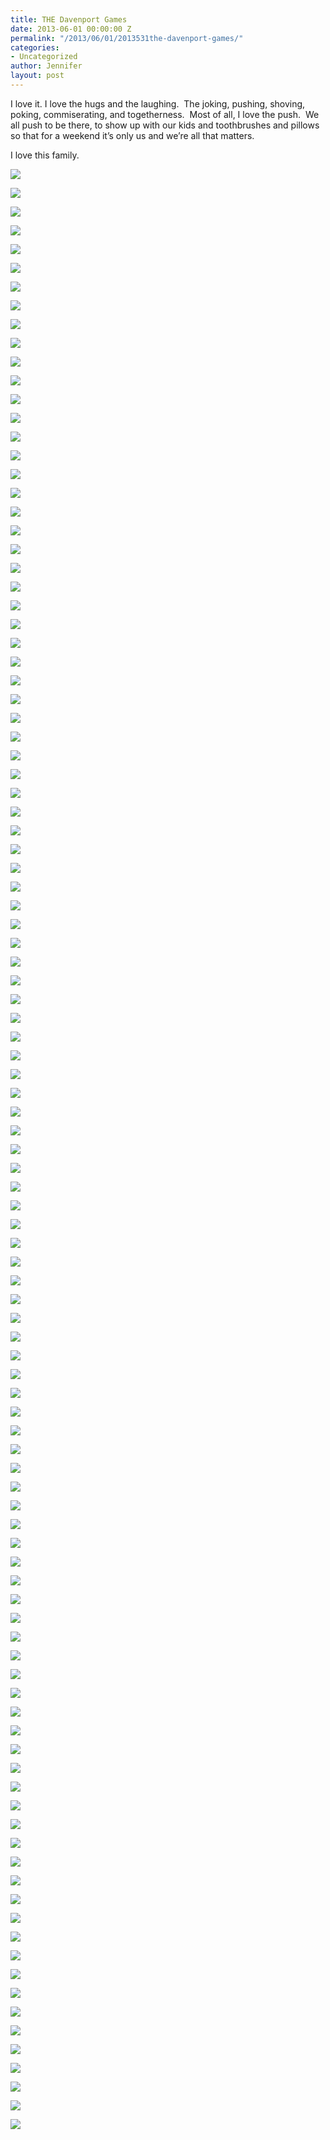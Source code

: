 ```yaml
---
title: THE Davenport Games
date: 2013-06-01 00:00:00 Z
permalink: "/2013/06/01/2013531the-davenport-games/"
categories:
- Uncategorized
author: Jennifer
layout: post
---
```


I love it. I love the hugs and the laughing. &nbsp;The joking, pushing, shoving, poking, commiserating, and togetherness. &nbsp;Most of all, I love the push. &nbsp;We all push to be there, to show up with our kids and toothbrushes and pillows so that for a weekend it&#8217;s only us and we&#8217;re all that matters.

I love this family.

<div class="image-gallery-wrapper">
  <p>
    <img src="/assets/images/THE-Davenport-Games/P5260597.JPG" />
  </p>

  <p>
    <img src="/assets/images/THE-Davenport-Games/967211_10201377729154892_1607598944_o.jpg" />
  </p>

  <p>
    <img src="/assets/images/THE-Davenport-Games/images.jpeg" />
  </p>

  <p>
    <img src="/assets/images/THE-Davenport-Games/2013-05-25+10.25.45.jpg" />
  </p>

  <p>
    <img src="/assets/images/THE-Davenport-Games/2013-05-25+11.16.24.jpg" />
  </p>

  <p>
    <img src="/assets/images/THE-Davenport-Games/2013-05-25+11.20.37.jpg" />
  </p>

  <p>
    <img src="/assets/images/THE-Davenport-Games/2013-05-25+11.22.59.jpg" />
  </p>

  <p>
    <img src="/assets/images/THE-Davenport-Games/2013-05-25+11.27.27.jpg" />
  </p>

  <p>
    <img src="/assets/images/THE-Davenport-Games/2013-05-25+13.16.10.jpg" />
  </p>

  <p>
    <img src="/assets/images/THE-Davenport-Games/2013-05-25+13.16.43.jpg" />
  </p>

  <p>
    <img src="/assets/images/THE-Davenport-Games/2013-05-25+11.36.35.jpg" />
  </p>

  <p>
    <img src="/assets/images/THE-Davenport-Games/2013-05-24+17.45.11.jpg" />
  </p>

  <p>
    <img src="/assets/images/THE-Davenport-Games/2013-05-24+16.50.31.jpg" />
  </p>

  <p>
    <img src="/assets/images/THE-Davenport-Games/2013-05-24+17.45.02.jpg" />
  </p>

  <p>
    <img src="/assets/images/THE-Davenport-Games/2013-05-24+17.02.30.jpg" />
  </p>

  <p>
    <img src="/assets/images/THE-Davenport-Games/2013-05-26+14.34.39.jpg" />
  </p>

  <p>
    <img src="/assets/images/THE-Davenport-Games/941339_10201331039587682_1529556047_n.jpg" />
  </p>

  <p>
    <img src="/assets/images/THE-Davenport-Games/2013-05-26+14.44.15.jpg" />
  </p>

  <p>
    <img src="/assets/images/THE-Davenport-Games/2013-05-26+14.41.06.jpg" />
  </p>

  <p>
    <img src="/assets/images/THE-Davenport-Games/2013-05-26+14.41.17.jpg" />
  </p>

  <p>
    <img src="/assets/images/THE-Davenport-Games/2013-05-26+14.42.03.jpg" />
  </p>

  <p>
    <img src="/assets/images/THE-Davenport-Games/2013-05-26+14.44.16.jpg" />
  </p>

  <p>
    <img src="/assets/images/THE-Davenport-Games/2013-05-26+15.03.07.jpg" />
  </p>

  <p>
    <img src="/assets/images/THE-Davenport-Games/963908_10201377715954562_1282919999_o.jpg" />
  </p>

  <p>
    <img src="/assets/images/THE-Davenport-Games/2013-05-26+15.39.41.jpg" />
  </p>

  <p>
    <img src="/assets/images/THE-Davenport-Games/2013-05-26+15.40.28.jpg" />
  </p>

  <p>
    <img src="/assets/images/THE-Davenport-Games/2013-05-26+15.42.17.jpg" />
  </p>

  <p>
    <img src="/assets/images/THE-Davenport-Games/2013-05-26+15.40.42.jpg" />
  </p>

  <p>
    <img src="/assets/images/THE-Davenport-Games/2013-05-26+15.03.12.jpg" />
  </p>

  <p>
    <img src="/assets/images/THE-Davenport-Games/2013-05-25+18.47.25.jpg" />
  </p>

  <p>
    <img src="/assets/images/THE-Davenport-Games/2013-05-26+15.51.43.jpg" />
  </p>

  <p>
    <img src="/assets/images/THE-Davenport-Games/2013-05-26+15.51.35.jpg" />
  </p>

  <p>
    <img src="/assets/images/THE-Davenport-Games/2013-05-26+15.57.25.jpg" />
  </p>

  <p>
    <img src="/assets/images/THE-Davenport-Games/2013-05-26+16.57.41.jpg" />
  </p>

  <p>
    <img src="/assets/images/THE-Davenport-Games/2013-05-26+17.07.36.jpg" />
  </p>

  <p>
    <img src="/assets/images/THE-Davenport-Games/976689_10201377752395473_213240308_o.jpg" />
  </p>

  <p>
    <img src="/assets/images/THE-Davenport-Games/2013-05-26+17.08.07.jpg" />
  </p>

  <p>
    <img src="/assets/images/THE-Davenport-Games/468450_10201377752235469_280005273_o.jpg" />
  </p>

  <p>
    <img src="/assets/images/THE-Davenport-Games/P5260489.JPG" />
  </p>

  <p>
    <img src="/assets/images/THE-Davenport-Games/P5260491.JPG" />
  </p>

  <p>
    <img src="/assets/images/THE-Davenport-Games/253200_10151507014954822_307598665_n.jpg" />
  </p>

  <p>
    <img src="/assets/images/THE-Davenport-Games/292964_10201330313529531_614493557_n.jpg" />
  </p>

  <p>
    <img src="/assets/images/THE-Davenport-Games/942145_10201330749500430_1882221852_n.jpg" />
  </p>

  <p>
    <img src="/assets/images/THE-Davenport-Games/944298_10201345214382043_1045134645_n.jpg" />
  </p>

  <p>
    <img src="/assets/images/THE-Davenport-Games/941318_10201330627857389_440428216_n.jpg" />
  </p>

  <p>
    <img src="/assets/images/THE-Davenport-Games/981219_10151514295254822_525917109_o.jpg" />
  </p>

  <p>
    <img src="/assets/images/THE-Davenport-Games/945176_10201330643097770_391649457_n.jpg" />
  </p>

  <p>
    <img src="/assets/images/THE-Davenport-Games/979869_10201377709274395_1091179826_o.jpg" />
  </p>

  <p>
    <img src="/assets/images/THE-Davenport-Games/474796_10201377734955037_1385332012_o.jpg" />
  </p>

  <p>
    <img src="/assets/images/THE-Davenport-Games/400520_10201377733394998_1105183707_n.jpg" />
  </p>

  <p>
    <img src="/assets/images/THE-Davenport-Games/964475_10201377733194993_678233113_o.jpg" />
  </p>

  <p>
    <img src="/assets/images/THE-Davenport-Games/469254_10201377732674980_33405639_o.jpg" />
  </p>

  <p>
    <img src="/assets/images/THE-Davenport-Games/981851_10201377731834959_2147314131_o.jpg" />
  </p>

  <p>
    <img src="/assets/images/THE-Davenport-Games/980685_10201377740355172_247049567_o.jpg" />
  </p>

  <p>
    <img src="/assets/images/THE-Davenport-Games/971884_10201377726834834_877600118_n.jpg" />
  </p>

  <p>
    <img src="/assets/images/THE-Davenport-Games/P5260598.JPG" />
  </p>

  <p>
    <img src="/assets/images/THE-Davenport-Games/P5260512.JPG" />
  </p>

  <p>
    <img src="/assets/images/THE-Davenport-Games/P5260509.JPG" />
  </p>

  <p>
    <img src="/assets/images/THE-Davenport-Games/P5260593.JPG" />
  </p>

  <p>
    <img src="/assets/images/THE-Davenport-Games/P5260514.JPG" />
  </p>

  <p>
    <img src="/assets/images/THE-Davenport-Games/965636_10201377708554377_1280604310_o.jpg" />
  </p>

  <p>
    <img src="/assets/images/THE-Davenport-Games/970689_10201350935085057_302060050_n.jpg" />
  </p>

  <p>
    <img src="/assets/images/THE-Davenport-Games/579291_10201343211051961_1954150156_n.jpg" />
  </p>

  <p>
    <img src="/assets/images/THE-Davenport-Games/977770_10201377742595228_1526469315_o.jpg" />
  </p>

  <p>
    <img src="/assets/images/THE-Davenport-Games/954740_10201339530039938_328036736_n.jpg" />
  </p>

  <p>
    <img src="/assets/images/THE-Davenport-Games/467578_10201377746315321_333452252_o.jpg" />
  </p>

  <p>
    <img src="/assets/images/THE-Davenport-Games/981463_10201377742155217_2052987885_o.jpg" />
  </p>

  <p>
    <img src="/assets/images/THE-Davenport-Games/964548_10201377738995138_417753669_o.jpg" />
  </p>

  <p>
    <img src="/assets/images/THE-Davenport-Games/935818_10201377735715056_481853009_n.jpg" />
  </p>

  <p>
    <img src="/assets/images/THE-Davenport-Games/775176_10201377725274795_1777957851_o.jpg" />
  </p>

  <p>
    <img src="/assets/images/THE-Davenport-Games/977525_10201377717514601_1524746328_o.jpg" />
  </p>

  <p>
    <img src="/assets/images/THE-Davenport-Games/178147_10151507014424822_200261319_o.jpg" />
  </p>

  <p>
    <img src="/assets/images/THE-Davenport-Games/976615_10201377727994863_1027342203_o.jpg" />
  </p>

  <p>
    <img src="/assets/images/THE-Davenport-Games/966548_10201377721314696_183230730_o.jpg" />
  </p>

  <p>
    <img src="/assets/images/THE-Davenport-Games/976066_10201377722474725_464738273_o.jpg" />
  </p>

  <p>
    <img src="/assets/images/THE-Davenport-Games/467934_10151507014959822_1540952113_o.jpg" />
  </p>

  <p>
    <img src="/assets/images/THE-Davenport-Games/468553_10201377722674730_1525075683_o.jpg" />
  </p>

  <p>
    <img src="/assets/images/THE-Davenport-Games/966923_10201377719914661_127052329_o.jpg" />
  </p>

  <p>
    <img src="/assets/images/THE-Davenport-Games/976157_10201377721194693_903412510_o.jpg" />
  </p>

  <p>
    <img src="/assets/images/THE-Davenport-Games/977979_10201377719754657_2123739975_o.jpg" />
  </p>

  <p>
    <img src="/assets/images/THE-Davenport-Games/967006_10151507014939822_660127720_o.jpg" />
  </p>

  <p>
    <img src="/assets/images/THE-Davenport-Games/P5260569.JPG" />
  </p>

  <p>
    <img src="/assets/images/THE-Davenport-Games/P5260564.JPG" />
  </p>

  <p>
    <img src="/assets/images/THE-Davenport-Games/2013-05-26+17.16.45.jpg" />
  </p>

  <p>
    <img src="/assets/images/THE-Davenport-Games/P5260590.JPG" />
  </p>

  <p>
    <img src="/assets/images/THE-Davenport-Games/977199_10201377724354772_521236722_o.jpg" />
  </p>

  <p>
    <img src="/assets/images/THE-Davenport-Games/705137_10201377722634729_966334522_o.jpg" />
  </p>

  <p>
    <img src="/assets/images/THE-Davenport-Games/963859_10201377748715381_225697351_o.jpg" />
  </p>

  <p>
    <img src="/assets/images/THE-Davenport-Games/964777_10201377714034514_555538356_o.jpg" />
  </p>

  <p>
    <img src="/assets/images/THE-Davenport-Games/463777_10201377749755407_201628239_o.jpg" />
  </p>

  <p>
    <img src="/assets/images/THE-Davenport-Games/286159_10201377715474550_2011457041_o.jpg" />
  </p>

  <p>
    <img src="/assets/images/THE-Davenport-Games/463772_10201377715114541_1009114346_o.jpg" />
  </p>

  <p>
    <img src="/assets/images/THE-Davenport-Games/664627_10201377714554527_655063642_o.jpg" />
  </p>

  <p>
    <img src="/assets/images/THE-Davenport-Games/400521_10201377713754507_1994533558_n.jpg" />
  </p>

  <p>
    <img src="/assets/images/THE-Davenport-Games/981570_10201377713114491_1164866883_o.jpg" />
  </p>

  <p>
    <img src="/assets/images/THE-Davenport-Games/966728_10201377711954462_1900462374_o.jpg" />
  </p>

  <p>
    <img src="/assets/images/THE-Davenport-Games/468471_10201377711634454_1982824893_o.jpg" />
  </p>

  <p>
    <img src="/assets/images/THE-Davenport-Games/976763_10201377713074490_2042752626_o.jpg" />
  </p>

  <p>
    <img src="/assets/images/THE-Davenport-Games/963980_10201377711074440_1384658296_o.jpg" />
  </p>

  <p>
    <img src="/assets/images/THE-Davenport-Games/474936_10201377710594428_822752855_o.jpg" />
  </p>

  <p>
    <img src="/assets/images/THE-Davenport-Games/468577_10201377710314421_887385326_o.jpg" />
  </p>

  <p>
    <img src="/assets/images/THE-Davenport-Games/964930_10151507013824822_1724992418_o.jpg" />
  </p>

  <p>
    <img src="/assets/images/THE-Davenport-Games/947039_10201354402731746_512371210_n.jpg" />
  </p>

  <p>
    <img src="/assets/images/THE-Davenport-Games/941953_10201354970705945_789184948_n.jpg" />
  </p>

  <p>
    <img src="/assets/images/THE-Davenport-Games/294754_10201333061318224_32999594_n.jpg" />
  </p>
</div>
